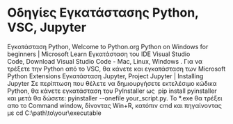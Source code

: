 
# Οδηγίες Εγκατάστασης Python, VSC, Jupyter

Eγκατάσταση Python, Welcome to Python.org
Python on Windows for beginners | Microsoft Learn
Εγκατάσταση του IDE Visual Studio Code, Download Visual Studio Code - Mac, Linux, Windows . Για να τρέξετε την Python από το VSC, θα κάνετε και εγκατάσταση των Microsoft Python Extensions
Εγκατάσταση Jupyter, Project Jupyter | Installing Jupyter
Σε περίπτωση που θέλετε να δημιουργήσετε εκτελέσιμο κώδικα Python, θα κάνετε εγκατάσταση του PyInstaller ως 
pip install pyinstaller και μετά θα δώσετε: pyinstaller --onefile your_script.py. To *.exe θα τρέξει απο το Command window, δίνοντας Win+R, κατόπιν cmd και πηγαίνοντας με cd C:\path\to\your\executable
